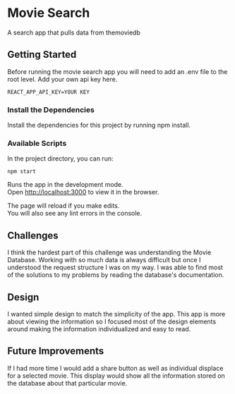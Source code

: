 # Movie Search

A search app that pulls data from themoviedb

## Getting Started

Before running the movie search app you will need to add an .env file to the root level. Add your own api key here.

```
REACT_APP_API_KEY=YOUR KEY
```

### Install the Dependencies

Install the dependencies for this project by running npm install.

### Available Scripts

In the project directory, you can run:

```
npm start
```

Runs the app in the development mode.<br>
Open [http://localhost:3000](http://localhost:3000) to view it in the browser.

The page will reload if you make edits.<br>
You will also see any lint errors in the console.

## Challenges

I think the hardest part of this challenge was understanding the Movie Database. Working with so much data is always difficult but once I understood the request structure I was on my way. I was able to find most of the solutions to my problems by reading the database's documentation.

## Design

I wanted simple design to match the simplicity of the app. This app is more about viewing the information so I focused most of the design elements around making the information individualized and easy to read.

## Future Improvements

If I had more time I would add a share button as well as individual displace for a selected movie. This display would show all the information stored on the database about that particular movie.
